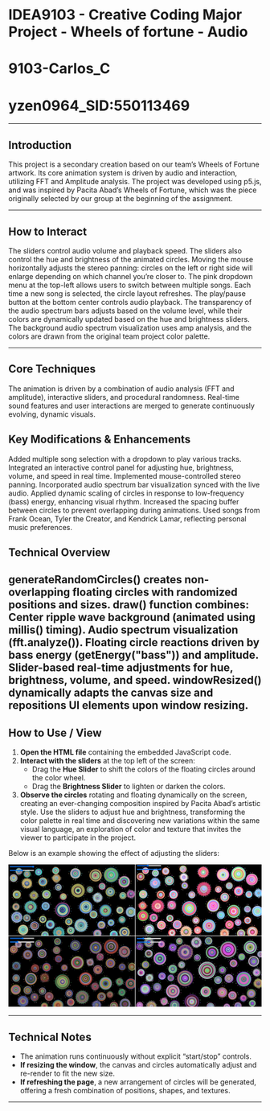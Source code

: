 # IDEA9103 - Creative Coding Major Project - Wheels of fortune - Audio
# 9103-Carlos_C
# yzen0964_SID:550113469

---

## Introduction 
This project is a secondary creation based on our team’s Wheels of Fortune artwork. Its core animation system is driven by audio and interaction, utilizing FFT and Amplitude analysis. The project was developed using p5.js, and was inspired by Pacita Abad’s Wheels of Fortune, which was the piece originally selected by our group at the beginning of the assignment.

---

## How to Interact 
The sliders control audio volume and playback speed.
The sliders also control the hue and brightness of the animated circles.
Moving the mouse horizontally adjusts the stereo panning: circles on the left or right side will enlarge depending on which channel you’re closer to.
The pink dropdown menu at the top-left allows users to switch between multiple songs. Each time a new song is selected, the circle layout refreshes.
The play/pause button at the bottom center controls audio playback.
The transparency of the audio spectrum bars adjusts based on the volume level, while their colors are dynamically updated based on the hue and brightness sliders.
The background audio spectrum visualization uses amp analysis, and the colors are drawn from the original team project color palette.

---

## Core Techniques  

The animation is driven by a combination of audio analysis (FFT and amplitude), interactive sliders, and procedural randomness. Real-time sound features and user interactions are merged to generate continuously evolving, dynamic visuals.

## Key Modifications & Enhancements
Added multiple song selection with a dropdown to play various tracks.
Integrated an interactive control panel for adjusting hue, brightness, volume, and speed in real time.
Implemented mouse-controlled stereo panning.
Incorporated audio spectrum bar visualization synced with the live audio.
Applied dynamic scaling of circles in response to low-frequency (bass) energy, enhancing visual rhythm.
Increased the spacing buffer between circles to prevent overlapping during animations.
Used songs from Frank Ocean, Tyler the Creator, and Kendrick Lamar, reflecting personal music preferences.

## Technical Overview  
generateRandomCircles() creates non-overlapping floating circles with randomized positions and sizes.
draw() function combines:
  Center ripple wave background (animated using millis() timing).
  Audio spectrum visualization (fft.analyze()).
  Floating circle reactions driven by bass energy (getEnergy("bass")) and amplitude.
  Slider-based real-time adjustments for hue, brightness, volume, and speed.
windowResized() dynamically adapts the canvas size and repositions UI elements upon window resizing.
---

## How to Use / View  
1. **Open the HTML file** containing the embedded JavaScript code.
2. **Interact with the sliders** at the top left of the screen:  
   - Drag the **Hue Slider** to shift the colors of the floating circles around the color wheel.  
   - Drag the **Brightness Slider** to lighten or darken the colors.  
3. **Observe the circles** rotating and floating dynamically on the screen, creating an ever-changing composition inspired by Pacita Abad’s artistic style.
Use the sliders to adjust hue and brightness, transforming the color palette in real time and discovering new variations within the same visual language, an exploration of color and texture that invites the viewer to participate in the project.

Below is an example showing the effect of adjusting the sliders:

![Adjusting sliders to explore color variations](./assets/adjusted_sliders.jpg)

---

## Technical Notes  
- The animation runs continuously without explicit “start/stop” controls.  
- **If resizing the window**, the canvas and circles automatically adjust and re-render to fit the new size.
- **If refreshing the page**, a new arrangement of circles will be generated, offering a fresh combination of positions, shapes, and textures.
---